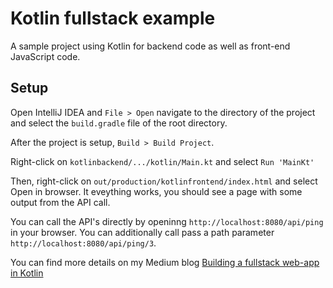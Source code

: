 # Kotlin fullstack example

A sample project using Kotlin for backend code as well as front-end JavaScript code.

## Setup

Open IntelliJ IDEA and `File > Open` navigate to the directory of the project and select the `build.gradle` file of the root directory.

After the project is setup, `Build > Build Project`.

Right-click on `kotlinbackend/.../kotlin/Main.kt` and select `Run 'MainKt'`

Then, right-click on `out/production/kotlinfrontend/index.html` and select Open in browser. It eveything works, you should see a page with some output from the API call.

You can call the API's directly by openinng `http://localhost:8080/api/ping` in your browser. You can additionally call pass a path parameter `http://localhost:8080/api/ping/3`.

You can find more details on my Medium blog [Building a fullstack web-app in Kotlin](https://medium.com/@ali.muzaffar/building-a-full-stack-web-app-in-kotlin-af8e8fe1f5dc)
